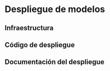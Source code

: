 # Despliegue de modelos

## Infraestructura

## Código de despliegue

## Documentación del despliegue
